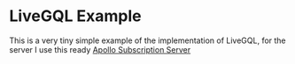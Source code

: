# LiveGQL Example

This is a very tiny simple example of the implementation of LiveGQL, for the server I use this ready [Apollo Subscription Server](https://github.com/developerworks/apollo-subscription)